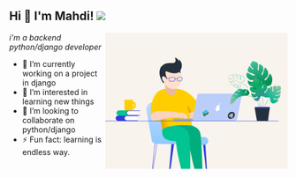 <h2>Hi 👋 I'm Mahdi! <img src="https://github.githubassets.com/images/mona-whisper.gif" height="24" /></h2>
<img align='right' src="/python.gif" width="330"/>
<p><em>i'm a backend python/django developer</em>
  
  
  
- 🔭 I’m currently working on a project in django 
- 🌱 I’m interested in learning new things
- 👯 I’m looking to collaborate on python/django
- ⚡ Fun fact: learning is endless way.

